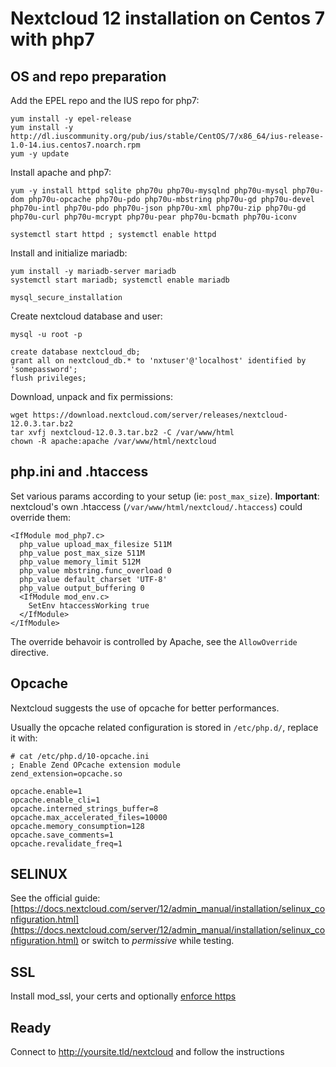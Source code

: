 # Nextcloud 12 installation on Centos 7 with php7

## OS and repo preparation

Add the EPEL repo and the IUS repo for php7:

```
yum install -y epel-release
yum install -y http://dl.iuscommunity.org/pub/ius/stable/CentOS/7/x86_64/ius-release-1.0-14.ius.centos7.noarch.rpm
yum -y update
```

Install apache and php7:

```
yum -y install httpd sqlite php70u php70u-mysqlnd php70u-mysql php70u-dom php70u-opcache php70u-pdo php70u-mbstring php70u-gd php70u-devel php70u-intl php70u-pdo php70u-json php70u-xml php70u-zip php70u-gd  php70u-curl php70u-mcrypt php70u-pear php70u-bcmath php70u-iconv

systemctl start httpd ; systemctl enable httpd
```

Install and initialize mariadb:

```
yum install -y mariadb-server mariadb
systemctl start mariadb; systemctl enable mariadb

mysql_secure_installation
```

Create nextcloud database and user:
```
mysql -u root -p

create database nextcloud_db;
grant all on nextcloud_db.* to 'nxtuser'@'localhost' identified by 'somepassword';
flush privileges;
```


Download, unpack and fix permissions:
```
wget https://download.nextcloud.com/server/releases/nextcloud-12.0.3.tar.bz2
tar xvfj nextcloud-12.0.3.tar.bz2 -C /var/www/html
chown -R apache:apache /var/www/html/nextcloud
```

## php.ini and .htaccess

Set various params according to your setup (ie: `post_max_size`).
**Important**: nextcloud's own .htaccess (`/var/www/html/nextcloud/.htaccess`) could override them:

```
<IfModule mod_php7.c>
  php_value upload_max_filesize 511M
  php_value post_max_size 511M
  php_value memory_limit 512M
  php_value mbstring.func_overload 0
  php_value default_charset 'UTF-8'
  php_value output_buffering 0
  <IfModule mod_env.c>
    SetEnv htaccessWorking true
  </IfModule>
</IfModule>
```

The override behavoir is controlled by Apache, see the `AllowOverride` directive.


## Opcache

Nextcloud suggests the use of opcache for better performances.

Usually the opcache related configuration is stored in `/etc/php.d/`, replace it with:

```
# cat /etc/php.d/10-opcache.ini
; Enable Zend OPcache extension module
zend_extension=opcache.so

opcache.enable=1
opcache.enable_cli=1
opcache.interned_strings_buffer=8
opcache.max_accelerated_files=10000
opcache.memory_consumption=128
opcache.save_comments=1
opcache.revalidate_freq=1
```

## SELINUX

See the official guide: 
[https://docs.nextcloud.com/server/12/admin_manual/installation/selinux_configuration.html](https://docs.nextcloud.com/server/12/admin_manual/installation/selinux_configuration.html) or switch to *permissive* while testing.


## SSL

Install mod_ssl, your certs and optionally [enforce https](https://github.com/Simone-Zabberoni/misc-one-liners/blob/master/APACHE.md)


## Ready

Connect to http://yoursite.tld/nextcloud and follow the instructions










